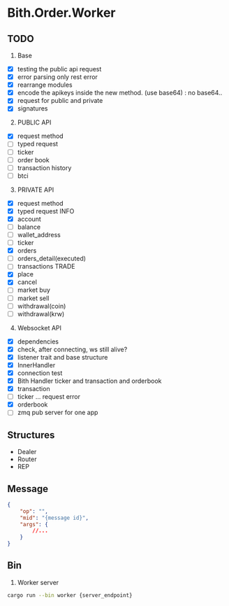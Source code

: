 # Bith.Order.Worker


## TODO

1. Base
*  [x] testing the public api request 
*  [x] error parsing only rest error
*  [x] rearrange modules
*  [x] encode the apikeys inside the new method. (use base64) : no base64..
*  [x] request for public and private
*  [x] signatures

2. PUBLIC API
*  [x] request method
*  [ ] typed request
*  [ ] ticker
*  [ ] order book
*  [ ] transaction history
*  [ ] btci

3. PRIVATE API
*  [x] request method
*  [x] typed request
INFO
*  [x] account
*  [ ] balance
*  [ ] wallet_address
*  [ ] ticker
*  [x] orders
*  [ ] orders_detail(executed)
*  [ ] transactions
TRADE
*  [x] place 
*  [x] cancel
*  [ ] market buy
*  [ ] market sell
*  [ ] withdrawal(coin)
*  [ ] withdrawal(krw)

4. Websocket API
*  [x] dependencies
*  [x] check, after connecting, ws still alive?
*  [x] listener trait and base structure
*  [x] InnerHandler
*  [x] connection test
*  [x] Bith Handler ticker and transaction and orderbook
*  [x] transaction
*  [ ] ticker ... request error
*  [x] orderbook
*  [ ] zmq pub server for one app

## Structures
- Dealer
- Router
- REP


## Message

```json
{
	"op": "",
	"mid": "{message id}",
	"args": {
		//...
	}
}
```

## Bin


1. Worker server
```bash
cargo run --bin worker {server_endpoint}
```
